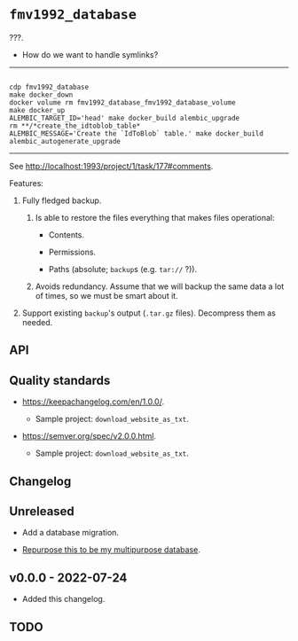 # `fmv1992_database`

???.

*   How do we want to handle symlinks?

* * *

```

cdp fmv1992_database
make docker_down
docker volume rm fmv1992_database_fmv1992_database_volume
make docker_up
ALEMBIC_TARGET_ID='head' make docker_build alembic_upgrade
rm **/*create_the_idtoblob_table*
ALEMBIC_MESSAGE='Create the `IdToBlob` table.' make docker_build alembic_autogenerate_upgrade
```

* * *

See <http://localhost:1993/project/1/task/177#comments>.

Features:

1.  Fully fledged backup.

    1.  Is able to restore the files everything that makes files operational:

        *   Contents.

        *   Permissions.

        *   Paths (absolute; `backup`s (e.g. `tar://` ?)).

    1.  Avoids redundancy. Assume that we will backup the same data a lot of times, so we must be smart about it.

1.  Support existing `backup`'s output (`.tar.gz` files). Decompress them as needed.

## API

## Quality standards

*   <https://keepachangelog.com/en/1.0.0/>.

    *   Sample project: `download_website_as_txt`.

*   <https://semver.org/spec/v2.0.0.html>.

    *   Sample project: `download_website_as_txt`.

## Changelog

<!-- `comm3ab5c17`: For a full changelog example. -->

## Unreleased

*   Add a database migration.

*   [Repurpose this to be my multipurpose database](http://localhost:1993/project/1/task/178#comment-175).

## v0.0.0 - 2022-07-24

*   Added this changelog.

## TODO
